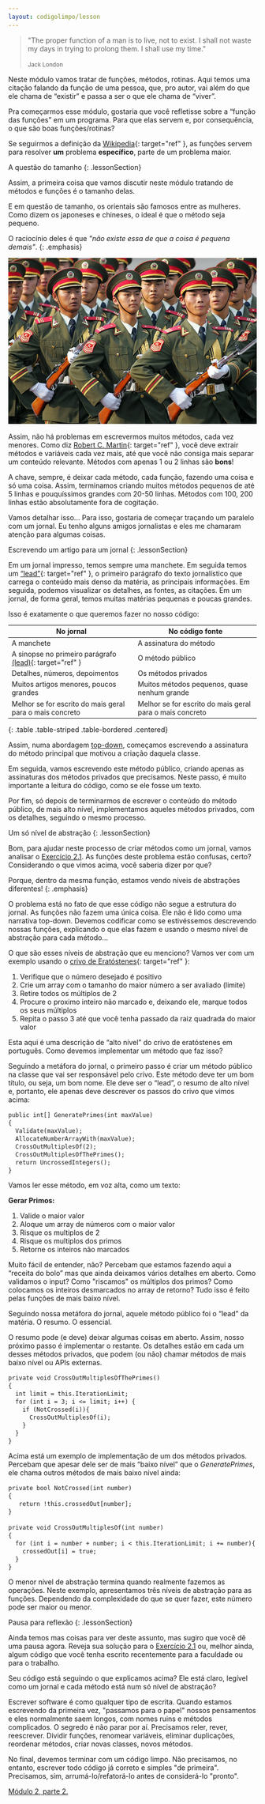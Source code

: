 ```yaml
---
layout: codigolimpo/lesson
---
```


<div class="lessonHeader" style="background-image: url('/static/codigolimpo/header2.jpg')">
  <blockquote>
    <p>"The proper function of a man is to live, not to exist. I shall not waste my days in trying to prolong them. I shall use my time."</p>
    <small>Jack London</small>
  </blockquote>
</div>

Neste módulo vamos tratar de funções, métodos, rotinas. Aqui temos uma citação falando da função de uma pessoa, que, pro autor, vai além do que ele chama de “existir” e passa a ser o que ele chama de “viver”.

Pra começarmos esse módulo, gostaria que você refletisse sobre a “função das funções” em um programa. Para que elas servem e, por consequência, o que são boas funções/rotinas?

Se seguirmos a definição da [Wikipedia](http://pt.wikipedia.org/wiki/Sub-rotina){: target="ref" }, as funções servem para resolver **um** problema **específico**, parte de um problema maior.

A questão do tamanho
{: .lessonSection}

Assim, a primeira coisa que vamos discutir neste módulo tratando de métodos e funções é o tamanho delas.

E em questão de tamanho, os orientais são famosos entre as mulheres. Como dizem os japoneses e chineses, o ideal é que o método seja pequeno.

O raciocínio deles é que *"não existe essa de que a coisa é pequena demais"*.
{: .emphasis}

<img src="/static/codigolimpo/chineses.jpg" class="img-responsive center-block" alt="Soldados chineses" />

Assim, não há problemas em escrevermos muitos métodos, cada vez menores. Como diz [Robert C. Martin](http://en.wikipedia.org/wiki/Robert_Cecil_Martin){: target="ref" }, você deve extrair métodos e variáveis cada vez mais, até que você não consiga mais separar um conteúdo relevante. Métodos com apenas 1 ou 2 linhas são **bons**!

A chave, sempre, é deixar cada método, cada função, fazendo uma coisa e só uma coisa. Assim, terminamos criando muitos métodos pequenos de até 5 linhas e pouquíssimos grandes com 20-50 linhas. Métodos com 100, 200 linhas estão absolutamente fora de cogitação.

Vamos detalhar isso... Para isso, gostaria de começar traçando um paralelo com um jornal. Eu tenho alguns amigos jornalistas e eles me chamaram atenção para algumas coisas.

Escrevendo um artigo para um jornal
{: .lessonSection}

Em um jornal impresso, temos sempre uma manchete. Em seguida temos um [“lead”](http://pt.wikipedia.org/wiki/Lead){: target="ref" }, o primeiro parágrafo do texto jornalístico que carrega o conteúdo mais denso da matéria, as principais informações. Em seguida, podemos visualizar os detalhes, as fontes, as citações. Em um jornal, de forma geral, temos muitas matérias pequenas e poucas grandes.

Isso é exatamente o que queremos fazer no nosso código:

| No jornal | No código fonte |
|-----|-----|
| A manchete | A assinatura do método |
| A sinopse no primeiro parágrafo [(lead)](http://pt.wikipedia.org/wiki/Lead){: target="ref" } | O método público |
| Detalhes, números, depoimentos | Os métodos privados |
| Muitos artigos menores, poucos grandes | Muitos métodos pequenos, quase nenhum grande |
| Melhor se for escrito do mais geral para o mais concreto | Melhor se for escrito do mais geral para o mais concreto |
{: .table .table-striped .table-bordered .centered}

Assim, numa abordagem [top-down](http://en.wikipedia.org/wiki/Top-down_and_bottom-up_design), começamos escrevendo a assinatura do método principal que motivou a criação daquela classe.

Em seguida, vamos escrevendo este método público, criando apenas as assinaturas dos métodos privados que precisamos. Neste passo, é muito importante a leitura do código, como se ele fosse um texto.

Por fim, só depois de terminarmos de escrever o conteúdo do método público, de mais alto nível, implementamos aqueles métodos privados, com os detalhes, seguindo o mesmo processo.

Um só nível de abstração
{: .lessonSection}

Bom, para ajudar neste processo de criar métodos como um jornal, vamos analisar o [Exercício 2.1](assessment2.html). As funções deste problema estão confusas, certo? Considerando o que vimos acima, você saberia dizer por que?

Porque, dentro da mesma função, estamos vendo níveis de abstrações diferentes!
{: .emphasis}

O problema está no fato de que esse código não segue a estrutura do jornal. As funções não fazem uma única coisa. Ele não é lido como uma narrativa top-down. Devemos codificar como se estivéssemos descrevendo nossas funções, explicando o que elas fazem e usando o mesmo nível de abstração para cada método...

O que são esses níveis de abstração que eu menciono? Vamos ver com um exemplo usando o [crivo de Eratóstenes](http://pt.wikipedia.org/wiki/Crivo_de_Erat%C3%B3stenes){: target="ref" }:

  1. Verifique que o número desejado é positivo
  1. Crie um array com o tamanho do maior número a ser avaliado (limite)
  1. Retire todos os múltiplos de 2
  1. Procure o proximo inteiro não marcado e, deixando ele, marque todos os seus múltiplos
  1. Repita o passo 3 até que você tenha passado da raiz quadrada do maior valor

Esta aqui é uma descrição de “alto nível” do crivo de eratóstenes em português. Como devemos implementar um método que faz isso?

Seguindo a metáfora do jornal, o primeiro passo é criar um método público na classe que vai ser responsável pelo crivo. Este método deve ter um bom título, ou seja, um bom nome. Ele deve ser o “lead”, o resumo de alto nível e, portanto, ele apenas deve descrever os passos do crivo que vimos acima:

~~~~~~
public int[] GeneratePrimes(int maxValue)
{
  Validate(maxValue);
  AllocateNumberArrayWith(maxValue);
  CrossOutMultiplesOf(2);
  CrossOutMultiplesOfThePrimes();                
  return UncrossedIntegers();
}
~~~~~~


Vamos ler esse método, em voz alta, como um texto:

**Gerar Primos:**

  1. Valide o maior valor
  1. Aloque um array de números com o maior valor
  1. Risque os multiplos de 2
  1. Risque os multiplos dos primos
  1. Retorne os inteiros não marcados

Muito fácil de entender, não? Percebam que estamos fazendo aqui a “receita do bolo” mas que ainda deixamos vários detalhes em aberto. Como validamos o input? Como "riscamos" os múltiplos dos primos? Como colocamos os inteiros desmarcados no array de retorno? Tudo isso é feito pelas funções de mais baixo nível.

Seguindo nossa metáfora do jornal, aquele método público foi o “lead” da matéria. O resumo. O essencial.

O resumo pode (e deve) deixar algumas coisas em aberto. Assim, nosso próximo passo é implementar o restante. Os detalhes estão em cada um desses métodos privados, que podem (ou não) chamar métodos de mais baixo nível ou APIs externas.

~~~~~~
private void CrossOutMultiplesOfThePrimes()
{
  int limit = this.IterationLimit;
  for (int i = 3; i <= limit; i++) {
    if (NotCrossed(i)){
      CrossOutMultiplesOf(i);
    }
  }
}
~~~~~~


Acima está um exemplo de implementação de um dos métodos privados. Percebam que apesar dele ser de mais “baixo nível” que o *GeneratePrimes*, ele chama outros métodos de mais baixo nível ainda:

~~~~~~
private bool NotCrossed(int number)
{
   return !this.crossedOut[number];
}

private void CrossOutMultiplesOf(int number)
{
  for (int i = number + number; i < this.IterationLimit; i += number){
    crossedOut[i] = true;
  }
}
~~~~~~


O menor nível de abstração termina quando realmente fazemos as operações. Neste exemplo, apresentamos três níveis de abstração para as funções. Dependendo da complexidade do que se quer fazer, este número pode ser maior ou menor.

Pausa para reflexão
{: .lessonSection}

Ainda temos mas coisas para ver deste assunto, mas sugiro que você dê uma pausa agora. Reveja sua solução para o [Exercício 2.1](assessment2.html) ou, melhor ainda, algum código que você tenha escrito recentemente para a faculdade ou para o trabalho.

Seu código está seguindo o que explicamos acima? Ele está claro, legível como um jornal e cada método está num só nível de abstração?

Escrever software é como qualquer tipo de escrita. Quando estamos escrevendo da primeira vez, "passamos para o papel" nossos pensamentos e eles normalmente saem longos, com nomes ruins e métodos complicados. O segredo é não parar por aí. Precisamos reler, rever, reescrever. Dividir funções, renomear variáveis, eliminar duplicações, reordenar métodos, criar novas classes, novos métodos.

No final, devemos terminar com um código limpo. Não precisamos, no entanto, escrever todo código já correto e simples "de primeira". Precisamos, sim, arrumá-lo/refatorá-lo antes de considerá-lo "pronto".

<a href="class2-2.html" class="btn btn-green btn-block spaced">Módulo 2, parte 2.</a>
